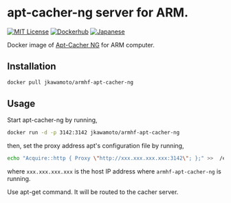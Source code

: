 # apt-cacher-ng server for ARM.
[![MIT License](http://img.shields.io/badge/license-MIT-blue.svg?style=flat)](LICENSE)
[![Dockerhub](https://img.shields.io/badge/dockerhub-jkawamoto%2Farmhf--apt--cacher--ng-blue.svg)](https://hub.docker.com/r/jkawamoto/armhf-apt-cacher-ng/)
[![Japanese](https://img.shields.io/badge/qiita-%E6%97%A5%E6%9C%AC%E8%AA%9E-brightgreen.svg)](http://qiita.com/jkawamoto/items/fe0f098642b95e60a7c2)

Docker image of [Apt-Cacher NG](https://www.unix-ag.uni-kl.de/~bloch/acng/)
for ARM computer.

## Installation
```sh
docker pull jkawamoto/armhf-apt-cacher-ng
```

## Usage
Start apt-cacher-ng by running,
```sh
docker run -d -p 3142:3142 jkawamoto/armhf-apt-cacher-ng
```

then, set the proxy address apt's configuration file by running,

```sh
echo "Acquire::http { Proxy \"http://xxx.xxx.xxx.xxx:3142\"; };" >>  /etc/apt/apt.conf.d/01proxy;
```
where `xxx.xxx.xxx.xxx` is the host IP address
where `armhf-apt-cacher-ng` is running.

Use apt-get command. It will be routed to the cacher server.
